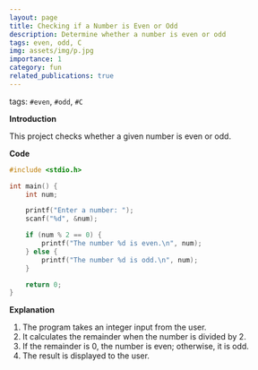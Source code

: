 ```yaml
---
layout: page
title: Checking if a Number is Even or Odd
description: Determine whether a number is even or odd
tags: even, odd, C
img: assets/img/p.jpg
importance: 1
category: fun
related_publications: true
---
```

tags: `#even`, `#odd`, `#C`



**Introduction**

This project checks whether a given number is even or odd.

**Code** 

```c
#include <stdio.h>

int main() {
    int num;

    printf("Enter a number: ");
    scanf("%d", &num);

    if (num % 2 == 0) {
        printf("The number %d is even.\n", num);
    } else {
        printf("The number %d is odd.\n", num);
    }

    return 0;
}
```

**Explanation**  

1. The program takes an integer input from the user.  
2. It calculates the remainder when the number is divided by 2.  
3. If the remainder is 0, the number is even; otherwise, it is odd.  
4. The result is displayed to the user.

